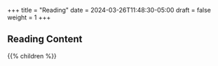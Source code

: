+++
title = "Reading"
date = 2024-03-26T11:48:30-05:00
draft = false
weight = 1
+++

## Reading Content

{{% children %}}
